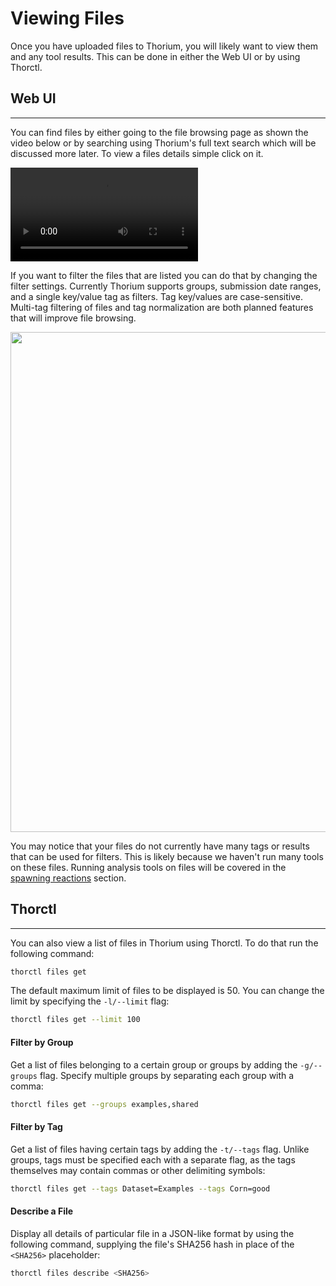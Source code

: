 # Viewing Files

Once you have uploaded files to Thorium, you will likely want to view them and any tool results. This can be done in
either the Web UI or by using Thorctl.

## Web UI
---

You can find files by either going to the file browsing page as shown the video below or by searching using Thorium's
full text search which will be discussed more later. To view a files details simple click on it.

<video autoplay loop controls>
  <source src="../static_resources/files/file-view-details.mp4", type="video/mp4">
</video>

If you want to filter the files that are listed you can do that by changing the filter settings. Currently Thorium
supports groups, submission date ranges, and a single key/value tag as filters. Tag key/values are case-sensitive.
Multi-tag filtering of files and tag normalization are both planned features that will improve file browsing.

<p align="center">
    <img width="800" src="./../static_resources/files/file-browsing-filters.png">
</p> 

You may notice that your files do not currently have many tags or results that can be used for filters. This is likely
because we haven't run many tools on these files. Running analysis tools on files will be covered in the
[spawning reactions](spawning_reactions.md) section.

## Thorctl
---
 You can also view a list of files in Thorium using Thorctl. To do that run the following command:

```bash
thorctl files get
```

The default maximum limit of files to be displayed is 50. You can change the limit by specifying the `-l/--limit` flag:

```bash
thorctl files get --limit 100
```

#### Filter by Group
Get a list of files belonging to a certain group or groups by adding the `-g/--groups` flag. Specify multiple groups by
separating each group with a comma:

```bash
thorctl files get --groups examples,shared
```

#### Filter by Tag
Get a list of files having certain tags by adding the `-t/--tags` flag. Unlike groups, tags must be specified each with
a separate flag, as the tags themselves may contain commas or other delimiting symbols:

```bash
thorctl files get --tags Dataset=Examples --tags Corn=good
```

#### Describe a File
Display all details of particular file in a JSON-like format by using the following command, supplying the file's
SHA256 hash in place of the `<SHA256>` placeholder:

```bash
thorctl files describe <SHA256>
```
